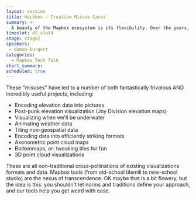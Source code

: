 ```yaml
---
layout: session
title: Hackbox — Creative Misuse Cases
summary: >-
  A beauty of the Mapbox ecosystem is its flexibility. Over the years, I've loved finding slightly unconventional ways to utilize our product. Or more importantly, the pluggability and flexibility of Mapbox tools and APIs have always made perfect sense for left-field "misuse cases."
timeslot: d2_slot4
stage: stage2
speakers:
 - damon-burgett
categories:
  - Mapbox Tech Talk
short_summary: 
scheduled: true
---
```


These "misuses" have led to a number of both fantastically frivolous AND incredibly useful projects, including:

- Encoding elevation data into pictures
- Post-punk elevation visualization (Joy Division elevation maps)
- Visualizing when we'll be underwater
- Animating weather data
- Tiling non-geospatial data
- Encoding data into efficiently striking formats
- Axonometric point cloud maps
- Borkenmaps, or: tweaking tiles for fun
- 3D point cloud visualizations

These are all non-traditional cross-pollinations of existing visualizations formats and data. Mapbox tools (from old-school tilemill to new-school studio) are the nexus of transcendence. OK maybe that is a bit flowery, but the idea is this: you shouldn't let norms and traditions define your approach, and our tools help you get weird with ease.
